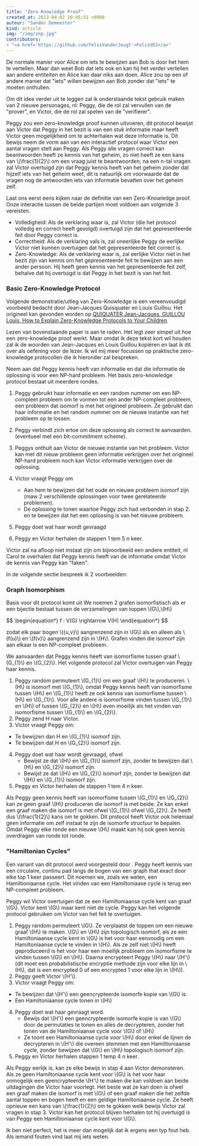 ```yaml
---
title: "Zero Knowledge Proof"
created_at: 2013-04-02 10:45:51 +0000
auteur: "Sander Demeester"
kind: article
img: "/img/znp.jpg"
contributors:
- "<a href='https://github.com/FelixVanderJeugt'>FelixVDJ</a>"
---
```

De normale manier voor Alice om iets te bewijzen aan Bob is door het hem te vertellen. Maar dan weet Bob dat iets ook en kan hij het verder vertellen aan andere entiteiten en Alice kan daar niks aan doen. Alice zou op een of andere manier dat "iets" willen bewijzen aan Bob zonder dat "iets" te moeten onthullen.

Om dit idee verder uit te leggen zal ik onderstaande tekst gebruik maken van 2 nieuwe personages, nl: Peggy, die de rol zal vervullen van de "prover", en Victor, die de rol zal spelen van de "verifierer".

Peggy zou een zero-knowledge proof kunnen uitvoeren, dit protocol bewijst aan Victor dat Peggy in het bezit is van een stuk informatie maar heeft Victor geen mogelijkheid om te achterhalen wat deze informatie is. Dit bewijs neem de vorm aan van een interactief protocol waar Victor een aantal vragen stelt aan Peggy. Als Peggy alle vragen correct kan beantwoorden heeft ze kennis van het geheim, zo niet heeft ze een kans van \\(\frac{1}{2}\\) om een vraag juist te beantwoorden, na een n-tal vragen zal Victor overtuigd zijn dat Peggy kennis heeft van het geheim zonder dat hijzelf iets van het geheim weet, dit is natuurlijk om voorwaarde dat de vragen nog de antwoorden iets van informatie bevatten over het geheim zelf.

Laat ons eerst eens kijken naar de definitie van een Zero-Knowledge proof.
Onze interactie tussen de beide partijen moet voldoen aan volgende 3 vereisten.

- Volledigheid:
Als de verklaring waar is, zal Victor (die het protocol volledig en correct heeft gevolgd) overtuigd zijn dat het gepresenteerde feit door Peggy correct is.
-  Correctheid:
Als de verklaring vals is, zal oneerlijke Peggy de eerlijke Victor niet kunnen overtuigen dat het gepresenteerde feit correct is.
- Zero-Knowledge:
Als de verklaring waar is, zal eerlijke Victor niet in het bezit zijn van kennis om het gepresenteerde feit te bewijzen aan een ander persoon. Hij heeft geen kennis van het gepresenteerde feit zelf, behalve dat hij overtuigd is dat Peggy in het bezit is van het feit.

### Basic Zero-Knowledge Protocol
Volgende demonstratie/uitleg van Zero-Knowledge is een vereenvoudigd voorbeeld bedacht door Jean-Jacques Quisquater en Louis Guillou. Het origineel kan gevonden worden op [QUIQUATER Jean-Jacques, GUILLOU Louis, How to Explain Zero-Knowledge Protocols to Your Children](http://www.cs.wisc.edu/~mkowalcz/628.pdf "deze link")

Lezen van bovenstaande paper is aan te raden. Het legt zeer simpel uit hoe een zero-knowledge proof werkt. Maar omdat ik deze tekst kort wil houden zal ik de woorden van Jean-Jacques en Louis Guillou kopiëren en laat ik dit over als oefening voor de lezer. Ik wil mij meer focussen op praktische zero-knowledge protocollen die ik hieronder zal bespreken. 

Neem aan dat Peggy kennis heeft van informatie en dat die informatie de oplossing is voor een NP-hard probleem. Het basis zero-knowledge protocol bestaat uit meerdere rondes.

1. Peggy gebruikt haar informatie en een random nummer om een NP-compleet probleem om te vormen tot een ander NP-compleet probleem, een probleem dat isomorf is met het origineel probleem. Ze gebruikt dan haar informatie en het random nummer om de nieuwe instantie van het probleem op te lossen.
2. Peggy verbindt zich ertoe om deze oplossing als correct te aanvaarden. (eventueel met een bit-commitment scheme).
3. Peggys onthult aan Victor de nieuwe instantie van het probleem. Victor kan met dit nieuw probleem geen informatie verkrijgen over het origineel NP-hard probleem noch kan Victor informatie verkrijgen over de oplossing.
4. Victor vraagt Peggy om
   - Aan hem te bewijzen dat het oude en nieuwe probleem isomorf zijn (maw 2 verschillende oplossingen voor twee gerelateerde problemen).
   - De oplossing te tonen waartoe Peggy zich had verbonden in stap 2. en te bewijzen dat het een oplossing is van het nieuwe probleem.

5. Peggy doet wat haar wordt gevraagd
6. Peggy en Victor herhalen de stappen 1 tem 5 n keer.


Victor zal na afloop niet instaat zijn om bijvoorbeeld een andere entiteit, nl Carol te overhalen dat Peggy kennis heeft van de informatie omdat Victor de kennis van Peggy kan "faken". 

In de volgende sectie bespreek ik 2 voorbeelden:

### Graph Isomorphism
Basis voor dit protocol komt uit 
We noemen 2 grafen isomorfistisch als er een bijectie bestaat tussen de verzamelingen van toppen \\(G\\),\\(H\\)

<notextile>
$$
\begin{equation*}
f : V(G) \rightarrow V(H)
\end{equation*}
$$
</notextile>

zodat elk paar bogen \\({u,v}\\) aangrenzend zijn in \\(G\\) als en alleen als \\(f(u)\\) en \\(f(v)\\) aangrenzend zijn in \\(H\\).
Grafen vinden die isomorf zijn aan elkaar is een NP-compleet probleem.

We aanvaarden dat Peggy kennis heeft van isomorfisme tussen graaf \\(G\_{1}\\) en \\(G\_{2}\\).
Het volgende protocol zal Victor overtuigen van Peggy haar kennis.


1. Peggy random permuteert \\(G\_{1}\\) om een graaf \\(H\\) te produceren. \\(H\\) is isomorf met \\(G\_{1}\\), omdat Peggy kennis heeft van isomorfisme tussen \\(H\\) en \\(G\_{1}\\) heeft ze ook kennis van isomorfisme tussen \\(H\\) en \\(G\_{1}\\). Voor alle andere is isomorfisme vinden tussen \\(G\_{1}\\) en \\(H\\) of tussen \\(G\_{2}\\) en \\(H\\) even moeilijk als het vinden van isomorfisme tussen \\(G\_{1}\\) en \\(G\_{2}\\).
2. Peggy zend H naar Victor.
3. Victor vraagt Peggy om:
  - Te bewijzen dan H en \\(G\_{1}\\) isomorf zijn.
  - Te bewijzen dat H en \\(G\_{2}\\) isomorf zijn.
4. Peggy doet wat haar wordt gevraagd, ofwel
   - Bewijst ze dat \\(H\\) en \\(G\_{1}\\) isomorf zijn, zonder te bewijzen dat \\(H\\) en \\(G\_{2}\\) isomorf zijn.
   - Bewijst ze dat \\(H\\) en \\(G\_{2}\\) isomorf zijn, zonder te bewijzen dat \\(H\\) en \\(G\_{1}\\) isomorf zijn.
5. Peggy en Victor herhalen de stappen 1 tem 4 n keer.

Als Peggy geen kennis heeft van isomorfisme tussen \\(G\_{1}\\) en \\(G\_{2}\\) kan ze geen graaf \\(H\\) produceren die isomorf is met beide. Ze kan enkel een graaf maken die isomorf is met ofwel \\(G\_{1}\\) ofwel \\(G\_{2}\\). Ze heeft dus \\(\frac{1}{2}\\) kans om te gokken. 
Dit protocol heeft Victor ook helemaal geen informatie om zelf instaat te zijn de isomorfe structuur te bepalen. Omdat Peggy elke ronde een nieuwe \\(H\\) maakt kan hij ook geen kennis overdragen van ronde tot ronde.

### "Hamiltonian Cycles"

Een variant van dit protocol werd voorgesteld door .
Peggy heeft kennis van een circulaire, continu pad langs de bogen van een graph that exact door elke top 1 keer passeert. Dit noemen we, zoals we weten, een Hamiltioniaanse cycle. Het vinden van een Hamiltoniaase cycle is terug een NP-compleet probleem.

Peggy wil Victor overtuigen dat ze een Hamiltoniaanse cycle kent van graaf \\(G\\). Victor kent \\(G\\) maar kent niet de cycle. Peggy kan het volgende protocol gebruiken om Victor van het feit te overtuigen.

1. Peggy random permuteert \\(G\\). 
Ze verplaatst de toppen om een nieuwe graaf \\(H\\) te maken. \\(G\\) en \\(H\\) zijn topologisch isomorf, als ze een Hamiltoniaanse cycle kent in \\(G\\) is het voor haar eenvoudig om een Hamiltoniaanse cycle te vinden in \\(H\\). Als ze zelf niet \\(H\\) heeft geproduceerd is het voor haar een moeilijk probleem om isomorfisme te vinden tussen \\(G\\) en \\(H\\).
Daarna encrypteert Peggy \\(H\\) naar \\(H'\\) (dit moet een probabilistische encryptie methode zijn voor elke lijn in \\(H\\), dat is een encrypted 0 of een encrypted 1 voor elke lijn in \\(H\\)).
2. Peggy geeft Victor \\(H'\\).
3. Victor vraagt Peggy om:
  - Te bewijzen dat \\(H'\\) een geencrypteerde isomorfe kopie van \\(G\\) is.
  - Een Hamiltoniaanse cycle tonen in \\(H\\)
4. Peggy doet wat haar gevraagt word.
   - Bewijs dat \\(H'\\) een geencrypteerde isomorfe kopie is van \\(G\\) door de permutaties te tonen en alles de decrypteren, zonder het tonen van de Hamiltoniaanse cycle voor \\(G\\) of \\(H\\)
   - Ze toont een Hamiltoniaanse cycle voor \\(H\\) door enkel de lijnen de decrypteren in \\(H'\\) die overeen stemmen met een Hamiltioniaanse cycle, zonder bewijzen dat \\(G\\) en \\(H\\) topologisch isomorf zijn.
5. Peggy en Victor herhalen stappen 1 temp 4 n keer.


Als Peggy eerlijk is, kan ze elke bewijs in stap 4 aan Victor demonsteren. Als ze geen Hamiltoniaanse cycle kent voor \\(G\\) is het voor haar onmogelijk een geencrypteerde \\(H'\\) te maken die kan voldoen aan beide uitdagingen die Victor haar voorlegt. Het beste wat ze kan doen is ofwel een graaf maken die isomorf is met \\(G\\) of een graaf maken die het zelfde aantal toppen en bogen heeft en een geldige Hamiltoniaanse cycle. Ze heeft opnieuw een kans van \\(\frac{1}{2}\\) om te gokken welk bewijs Victor zal vragen in stap 3. Victor kan het protocol blijven herhalen tot hij overtuigd is van Peggy een Hamiltioniaanse cycle kent voor \\(G\\).

Ik ben niet perfect, het is meer dan mogelijk dat ik ergens een typ fout heb. Als iemand fouten vind laat mij iets weten. 


